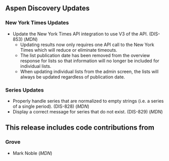 ## Aspen Discovery Updates
### New York Times Updates
- Update the New York Times API integration to use V3 of the API. (DIS-853) (*MDN*)
  - Updating results now only requires one API call to the New York Times which will reduce or eliminate timeouts. 
  - The list publication date has been removed from the overview response for lists so that information will no longer be included for individual lists. 
  - When updating individual lists from the admin screen, the lists will always be updated regardless of publication date.

### Series Updates
- Properly handle series that are normalized to empty strings (i.e. a series of a single period). (DIS-828) (*MDN*)
- Display a correct message for series that do not exist. (DIS-829) (*MDN*)

## This release includes code contributions from
### Grove
- Mark Noble (*MDN*)
